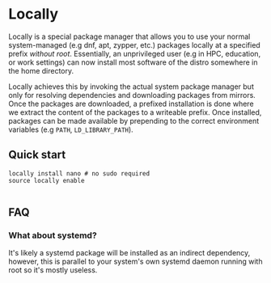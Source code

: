 # Locally

Locally is a special package manager that allows you to use your normal system-managed (e.g dnf, apt, zypper, etc.) packages locally at a specified prefix *without root*.
Essentially, an unprivileged user (e.g in HPC, education, or work settings) can now install most software of the distro somewhere in the home directory.

Locally achieves this by invoking the actual system package manager but only for resolving dependencies and downloading packages from mirrors.
Once the packages are downloaded, a prefixed installation is done where we extract the content of the packages to a writeable prefix.
Once installed, packages can be made available by prepending to the correct environment variables (e.g `PATH`, `LD_LIBRARY_PATH`).

## Quick start

```shell
locally install nano # no sudo required
source locally enable


```

## FAQ

### What about systemd?

It's likely a systemd package will be installed as an indirect dependency, however, this is parallel to your system's own systemd daemon running with root so it's mostly useless.
